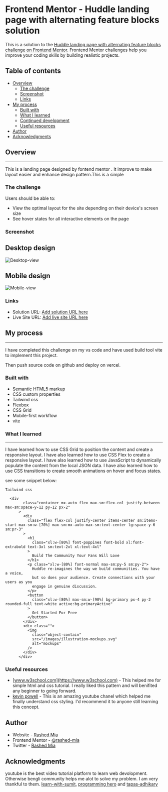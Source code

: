 # Frontend Mentor - Huddle landing page with alternating feature blocks solution

This is a solution to the [Huddle landing page with alternating feature blocks challenge on Frontend Mentor](https://www.frontendmentor.io/challenges/huddle-landing-page-with-alternating-feature-blocks-5ca5f5981e82137ec91a5100). Frontend Mentor challenges help you improve your coding skills by building realistic projects. 

## Table of contents

- [Overview](#overview)
  - [The challenge](#the-challenge)
  - [Screenshot](#screenshot)
  - [Links](#links)
- [My process](#my-process)
  - [Built with](#built-with)
  - [What I learned](#what-i-learned)
  - [Continued development](#continued-development)
  - [Useful resources](#useful-resources)
- [Author](#author)
- [Acknowledgments](#acknowledgments)


## Overview
---

This is a landing page designed by fontend mentor . It improve to make layout  easier and enhance design pattern.This is a simple 

### The challenge

Users should be able to:

- View the optimal layout for the site depending on their device's screen size
- See hover states for all interactive elements on the page

### Screenshot


Desktop design
---

![Desktop-view](public/screenshot/desktop-view.png)

Mobile design
---

![Mobile-view](public/screenshot/mobile-view.png)



### Links


- Solution URL: [Add solution URL here](https://github.com/rashed-mia/huddle-landing-page)
- Live Site URL: [Add live site URL here](https://huddle-landing-page-gamma-virid.vercel.app/)

## My process
---

I have completed this challenge on my vs code and have used build tool vite to implement this project.

Then push source code on github and deploy on vercel.

### Built with


- Semantic HTML5 markup
- CSS custom properties
- Tailwind css
- Flexbox
- CSS Grid
- Mobile-first workflow
- vite

### What I learned
---

I have learned how to use CSS Grid to position the content and create a responsive layout. I have also learned how to use CSS Flex to create a responsive layout. I have also learned how to use JavaScript to dynamically populate the content from the local JSON data. I have also learned how to use CSS transitions to create smooth animations on hover and focus states.

 see some snippet below:

``` 
Tailwind css

  <div
        class="container mx-auto flex max-sm:flex-col justify-between max-sm:space-y-12 py-12 px-2"
      >
        <div
          class="flex flex-col justify-center items-center sm:items-start max-sm:w-[70%] max-sm:mx-auto max-sm:text-center lg:space-y-6 sm:pr-3"
        >
          <h1
            class="xl:w-[80%] font-poppines font-bold xl:font-extrabold text-3xl sm:text-2xl xl:text-4xl"
          >
            Build The Community Your Fans Will Love
          </h1>
          <p class="xl:w-[80%] font-normal max-sm:py-5 sm:py-2">
            Huddle re-imagines the way we build communities. You have a voice,
            but so does your audience. Create connections with your users as you
            engage in genuine discussion.
          </p>
          <button
            class="xl:w-[80%] max-sm:w-[90%] bg-primary px-4 py-2 rounded-full text-white active:bg-primaryActive"
          >
            Get Started For Free
          </button>
        </div>
        <div class="">
          <img
            class="object-contain"
            src="/images/illustration-mockups.svg"
            alt="mockups"
          />
        </div>
      </div>
```




### Useful resources

- [www.w3school.com](https://www.w3school.com) - This helped me for simple html and css  tutorial. I really liked this pattern and will benifited any beginner to going forward.
- [kevin powell](https://www.youtube.com/@KevinPowell) - This is an amazing youtube chanel which helped me finally understand css styling. I'd recommend it to anyone still learning this concept.



## Author

- Website - [Rashed Mia](https://web-develop-kickstart-2.vercel.app/)
- Frontend Mentor - [@rashed-mia](https://www.frontendmentor.io/profile/rashed-mia)
- Twitter - [Rashed Mia](https://x.com/RashedM17428627)


## Acknowledgments
youtube is the best video tutorial platform to learn web devolopment. Otherwise bengli community helps me alot to solve my problem. I am very thankful to them. [learn-with-sumit](https://learnwithsumit.com/), [programming hero](https://web.programming-hero.com/home) and [tapas-adhikary](https://www.youtube.com/@tapascript-bangla)
